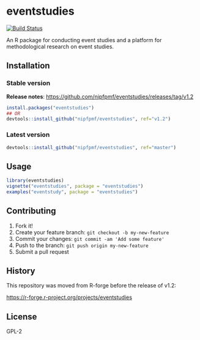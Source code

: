 # eventstudies

[![Build Status](https://travis-ci.org/nipfpmf/eventstudies.svg?branch=master)](https://travis-ci.org/nipfpmf/eventstudies)

An R package for conducting event studies and a platform for
methodological research on event studies.

## Installation

### Stable version
**Release notes**: https://github.com/nipfpmf/eventstudies/releases/tag/v1.2
```R
install.packages("eventstudies")
## OR
devtools::install_github("nipfpmf/eventstudies", ref="v1.2")
```

### Latest version
```R
devtools::install_github("nipfpmf/eventstudies", ref="master")
```

## Usage

```R
library(eventstudies)
vignette("eventstudies", package = "eventstudies")
examples("eventstudy", package = "eventstudies")
```

## Contributing

1. Fork it!
2. Create your feature branch: `git checkout -b my-new-feature`
3. Commit your changes: `git commit -am 'Add some feature'`
4. Push to the branch: `git push origin my-new-feature`
5. Submit a pull request

## History

This repository was moved from R-forge before the release of v1.2:

<https://r-forge.r-project.org/projects/eventstudies>

## License

GPL-2

